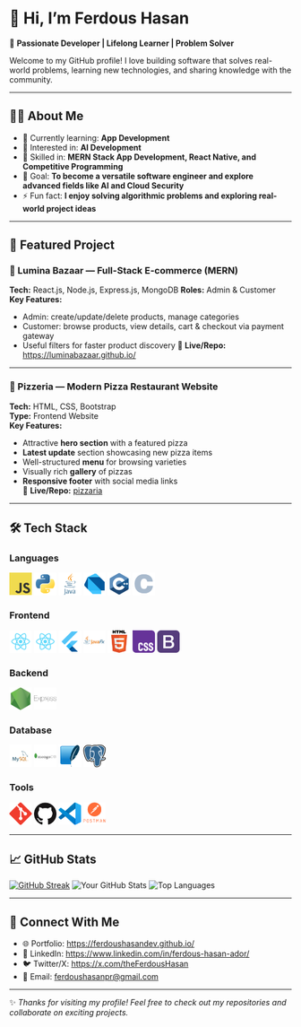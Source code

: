 # 👋 Hi, I’m Ferdous Hasan

🚀 **Passionate Developer | Lifelong Learner | Problem Solver**

Welcome to my GitHub profile!
I love building software that solves real-world problems, learning new technologies, and sharing knowledge with the community.

---

## 🧑‍💻 About Me

* 🌱 Currently learning: **App Development**
* 🔭 Interested in: **AI Development**
* 💼 Skilled in: **MERN Stack App Development, React Native, and Competitive Programming**
* 🎯 Goal: **To become a versatile software engineer and explore advanced fields like AI and Cloud Security**
* ⚡ Fun fact: **I enjoy solving algorithmic problems and exploring real-world project ideas**

---

## 🧩 Featured Project

### 🌟 Lumina Bazaar — Full-Stack E-commerce (MERN)

**Tech:** React.js, Node.js, Express.js, MongoDB
**Roles:** Admin & Customer
**Key Features:**

* Admin: create/update/delete products, manage categories
* Customer: browse products, view details, cart & checkout via payment gateway
* Useful filters for faster product discovery
  🔗 **Live/Repo:** https://luminabazaar.github.io/

---

### 🍕 Pizzeria — Modern Pizza Restaurant Website

**Tech:** HTML, CSS, Bootstrap  
**Type:** Frontend Website  
**Key Features:**

* Attractive **hero section** with a featured pizza  
* **Latest update** section showcasing new pizza items  
* Well-structured **menu** for browsing varieties  
* Visually rich **gallery** of pizzas  
* **Responsive footer** with social media links  
  🔗 **Live/Repo:** [pizzaria](https://ferdoushasanpr.github.io/ferdoushasanpr/pizzaria)

---

## 🛠️ Tech Stack
### Languages
<code><img height="40" src="https://raw.githubusercontent.com/github/explore/80688e429a7d4ef2fca1e82350fe8e3517d3494d/topics/javascript/javascript.png" alt="JavaScript"></code>
<code><img height="40" src="https://raw.githubusercontent.com/github/explore/80688e429a7d4ef2fca1e82350fe8e3517d3494d/topics/python/python.png" alt="Python"></code>
<code><img height="40" src="https://raw.githubusercontent.com/github/explore/80688e429a7d4ef2fca1e82350fe8e3517d3494d/topics/java/java.png" alt="Java"></code>
<code><img height="40" src="https://raw.githubusercontent.com/github/explore/80688e429a7d4ef2fca1e82350fe8e3517d3494d/topics/dart/dart.png" alt="Dart"></code>
<code><img height="40" src="https://raw.githubusercontent.com/github/explore/80688e429a7d4ef2fca1e82350fe8e3517d3494d/topics/cpp/cpp.png" alt="C++"></code>
<code><img height="40" src="https://raw.githubusercontent.com/github/explore/80688e429a7d4ef2fca1e82350fe8e3517d3494d/topics/c/c.png" alt="C"></code>

### Frontend
<code><img height="40" src="https://raw.githubusercontent.com/github/explore/80688e429a7d4ef2fca1e82350fe8e3517d3494d/topics/react/react.png" alt="React"></code>
<code><img height="40" src="https://raw.githubusercontent.com/github/explore/80688e429a7d4ef2fca1e82350fe8e3517d3494d/topics/react-native/react-native.png" alt="React Native"></code>
<code><img height="40" src="https://raw.githubusercontent.com/github/explore/80688e429a7d4ef2fca1e82350fe8e3517d3494d/topics/flutter/flutter.png" alt="Flutter"></code>
<code><img height="40" src="https://raw.githubusercontent.com/github/explore/80688e429a7d4ef2fca1e82350fe8e3517d3494d/topics/javafx/javafx.png" alt="JavaFX"></code>
<code><img height="40" src="https://raw.githubusercontent.com/github/explore/80688e429a7d4ef2fca1e82350fe8e3517d3494d/topics/html/html.png" alt="HTML"></code>
<code><img height="40" src="https://raw.githubusercontent.com/github/explore/80688e429a7d4ef2fca1e82350fe8e3517d3494d/topics/css/css.png" alt="CSS"></code>
<code><img height="40" src="https://raw.githubusercontent.com/github/explore/80688e429a7d4ef2fca1e82350fe8e3517d3494d/topics/bootstrap/bootstrap.png" alt="Bootstrap"></code>

### Backend
<code><img height="40" src="https://raw.githubusercontent.com/github/explore/80688e429a7d4ef2fca1e82350fe8e3517d3494d/topics/nodejs/nodejs.png" alt="Node.js"></code>
<code><img height="40" src="https://raw.githubusercontent.com/github/explore/80688e429a7d4ef2fca1e82350fe8e3517d3494d/topics/express/express.png" alt="Express.js"></code>

### Database
<code><img height="40" src="https://raw.githubusercontent.com/github/explore/80688e429a7d4ef2fca1e82350fe8e3517d3494d/topics/mysql/mysql.png" alt="MySQL"></code>
<code><img height="40" src="https://raw.githubusercontent.com/github/explore/80688e429a7d4ef2fca1e82350fe8e3517d3494d/topics/mongodb/mongodb.png" alt="MongoDB"></code>
<code><img height="40" src="https://raw.githubusercontent.com/github/explore/80688e429a7d4ef2fca1e82350fe8e3517d3494d/topics/sqlite/sqlite.png" alt="SQLite"></code>
<code><img height="40" src="https://raw.githubusercontent.com/github/explore/80688e429a7d4ef2fca1e82350fe8e3517d3494d/topics/postgresql/postgresql.png" alt="PostgreSQL"></code>

### Tools
<code><img height="40" src="https://raw.githubusercontent.com/github/explore/80688e429a7d4ef2fca1e82350fe8e3517d3494d/topics/git/git.png" alt="Git"></code>
<code><img height="40" src="https://raw.githubusercontent.com/github/explore/78df643247d429f6cc873026c0622819ad797942/topics/github/github.png" alt="GitHub"></code>
<code><img height="40" src="https://raw.githubusercontent.com/github/explore/80688e429a7d4ef2fca1e82350fe8e3517d3494d/topics/visual-studio-code/visual-studio-code.png" alt="VS Code"></code>
<code><img height="40" src="https://raw.githubusercontent.com/github/explore/80688e429a7d4ef2fca1e82350fe8e3517d3494d/topics/postman/postman.png" alt="Postman"></code>

---

## 📈 GitHub Stats
[![GitHub Streak](https://streak-stats.demolab.com/?user=ferdoushasanpr&theme=dark)](https://git.io/streak-stats)
![Your GitHub Stats](https://github-readme-stats.vercel.app/api?username=ferdoushasanpr&show_icons=true&theme=radical)
![Top Languages](https://github-readme-stats.vercel.app/api/top-langs?username=ferdoushasanpr&layout=compact&theme=radical)

---

## 🤝 Connect With Me

* 🌐 Portfolio: https://ferdoushasandev.github.io/
* 💼 LinkedIn: https://www.linkedin.com/in/ferdous-hasan-ador/
* 🐦 Twitter/X: https://x.com/theFerdousHasan
* 📧 Email: ferdoushasanpr@gmail.com

---

✨ *Thanks for visiting my profile! Feel free to check out my repositories and collaborate on exciting projects.*
